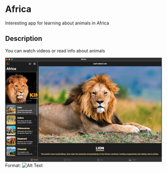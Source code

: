 # Africa

Interesting app for learning about animals in Africa

## Description

You can watch videos or read info about animals

![GitHub Logo](images/LionImage.png)
Format: ![Alt Text](url)

